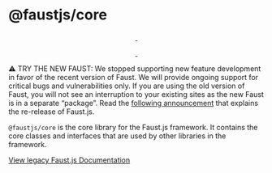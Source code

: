 # @faustjs/core

<p align="center">
  <a aria-label="NPM version" href="https://www.npmjs.com/package/@faustjs/core">
    <img alt="" src="https://img.shields.io/npm/v/@faustjs/core?color=7e5cef&style=for-the-badge">
  </a>

  <a aria-label="License" href="https://github.com/wpengine/faustjs/blob/canary/LICENSE">
    <img alt="" src="https://img.shields.io/npm/l/@faustjs/core?color=7e5cef&style=for-the-badge">
  </a>
</p>

<p align="center">
  <a aria-label="Faust.js Core Downloads Per Month" href="https://www.npmjs.com/package/@faustjs/core">
    <img alt="" src="https://img.shields.io/npm/dm/@faustjs/core?color=7e5cef&style=for-the-badge&label=@faustjs/core">
  </a>
  <a aria-label="Faust.js Core Downloads Per Week" href="https://www.npmjs.com/package/@faustjs/core">
    <img alt="" src="https://img.shields.io/npm/dw/@faustjs/core?color=7e5cef&style=for-the-badge&label=@faustjs/core">
  </a>
</p>

⚠️ TRY THE NEW FAUST: We stopped supporting new feature development in favor of the recent version of Faust. We will provide ongoing support for critical bugs and vulnerabilities only. If you are using the old version of Faust, you will not see an interruption to your existing sites as the new Faust is in a separate “package”. Read the [following announcement](https://faustjs.org/blog/sprint-22-update) that explains the re-release of Faust.js.

`@faustjs/core` is the core library for the Faust.js framework. It contains the core classes and interfaces that are used by other libraries in the framework.

[View legacy Faust.js Documentation](https://legacy.faustjs.org/)

